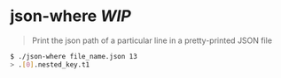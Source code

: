 # json-where _WIP_

> Print the json path of a particular line in a pretty-printed JSON file

```sh
$ ./json-where file_name.json 13
> .[0].nested_key.t1
```
